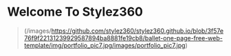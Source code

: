 #                     Welcome To Stylez360


> 
> (/images/https://github.com/stylez360/stylez360.github.io/blob/3f57e76f9f22131239929587894ba8881fe19cb8/ballet-one-page-free-web-template/img/portfolio_pic7.jpg/images/portfolio_pic7.jpg)
